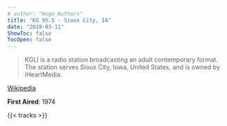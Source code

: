 ```yaml
---
# author: "Hugo Authors"
title: "KG 95.5 - Sioux City, IA"
date: "2019-03-11"
ShowToc: false
TocOpen: false
---
```


> KGLI is a radio station broadcasting an adult contemporary format. The station serves Sioux City, Iowa, United States, and is owned by iHeartMedia.

[Wikipedia](https://en.wikipedia.org/wiki/KGLI)

**First Aired**: 1974

{{< tracks >}}
